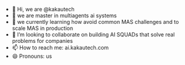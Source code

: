 - 👋 Hi, we are @kakautech
- 👀 we are master in multiagents ai systems
- 🌱 we currently learning how avoid common MAS challenges and to scale MAS in production
- 💞️ I’m looking to collaborate on building AI SQUADs that solve real problems for companies
- 📫 How to reach me: ai.kakautech.com 
- 😄 Pronouns: us


<!---
kakautech/kakautech is a ✨ special ✨ repository because its `README.md` (this file) appears on your GitHub profile.
You can click the Preview link to take a look at your changes.
--->
